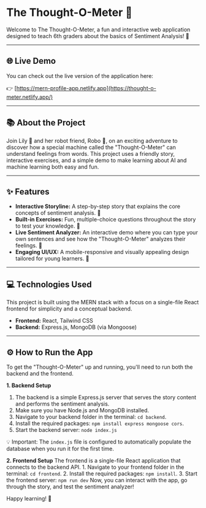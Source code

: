 # The Thought-O-Meter 🤖
Welcome to The Thought-O-Meter, a fun and interactive web application designed to teach 6th graders about the basics of Sentiment Analysis! 🚀

---

## 🌐 Live Demo

You can check out the live version of the application here:

👉 [https://mern-profile-app.netlify.app](https://thought-o-meter.netlify.app/)

---

## 📚 About the Project
Join Lily 👧 and her robot friend, Robo 🤖, on an exciting adventure to discover how a special machine called the "Thought-O-Meter" can understand feelings from words. This project uses a friendly story, interactive exercises, and a simple demo to make learning about AI and machine learning both easy and fun.

---

## ✨ Features
* **Interactive Storyline:** A step-by-step story that explains the core concepts of sentiment analysis. 📖
* **Built-in Exercises:** Fun, multiple-choice questions throughout the story to test your knowledge. 🧠
* **Live Sentiment Analyzer:** An interactive demo where you can type your own sentences and see how the "Thought-O-Meter" analyzes their feelings. 💬
* **Engaging UI/UX:** A mobile-responsive and visually appealing design tailored for young learners. 🧪

---

## 💻 Technologies Used
This project is built using the MERN stack with a focus on a single-file React frontend for simplicity and a conceptual backend.

* **Frontend:** React, Tailwind CSS
* **Backend:** Express.js, MongoDB (via Mongoose)

---

## ⚙️ How to Run the App
To get the "Thought-O-Meter" up and running, you'll need to run both the backend and the frontend.

**1. Backend Setup**
  1. The backend is a simple Express.js server that serves the story content and performs the sentiment analysis.
  2. Make sure you have Node.js and MongoDB installed.
  3. Navigate to your backend folder in the terminal: `cd backend`.
  4. Install the required packages: `npm install express mongoose cors`.
  5. Start the backend server: `node index.js`

💡 Important: The `index.js` file is configured to automatically populate the database when you run it for the first time.

**2. Frontend Setup**
  The frontend is a single-file React application that connects to the backend API.
    1. Navigate to your frontend folder in the terminal: `cd frontend`.
    2. Install the required packages: `npm install`.
    3. Start the frontend server: `npm run dev`
  Now, you can interact with the app, go through the story, and test the sentiment analyzer!

Happy learning! 🎉
